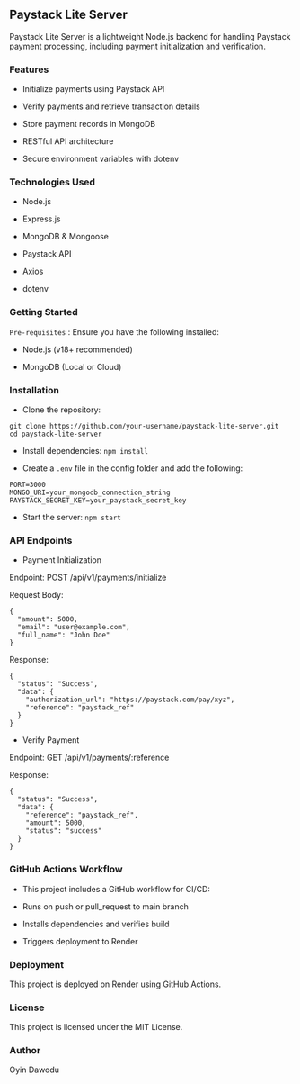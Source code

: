 ## Paystack Lite Server

Paystack Lite Server is a lightweight Node.js backend for handling Paystack payment processing, including payment initialization and verification.

### Features

- Initialize payments using Paystack API

- Verify payments and retrieve transaction details

- Store payment records in MongoDB

- RESTful API architecture

- Secure environment variables with dotenv

### Technologies Used

- Node.js

- Express.js

- MongoDB & Mongoose

- Paystack API

- Axios

- dotenv

### Getting Started

```Pre-requisites``` : Ensure you have the following installed:

- Node.js (v18+ recommended)

- MongoDB (Local or Cloud)

### Installation

- Clone the repository:

```
git clone https://github.com/your-username/paystack-lite-server.git
cd paystack-lite-server
```

- Install dependencies: ``` npm install ```

- Create a ```.env``` file in the config folder and add the following:

```
PORT=3000
MONGO_URI=your_mongodb_connection_string
PAYSTACK_SECRET_KEY=your_paystack_secret_key
```

- Start the server: ```npm start```

### API Endpoints

- Payment Initialization

Endpoint: POST /api/v1/payments/initialize

Request Body:
```
{
  "amount": 5000,
  "email": "user@example.com",
  "full_name": "John Doe"
}
```
Response:
```
{
  "status": "Success",
  "data": {
    "authorization_url": "https://paystack.com/pay/xyz",
    "reference": "paystack_ref"
  }
}
```
- Verify Payment

Endpoint: GET /api/v1/payments/:reference

Response:
```
{
  "status": "Success",
  "data": {
    "reference": "paystack_ref",
    "amount": 5000,
    "status": "success"
  }
}
```
### GitHub Actions Workflow

- This project includes a GitHub workflow for CI/CD:

- Runs on push or pull_request to main branch

- Installs dependencies and verifies build

- Triggers deployment to Render

### Deployment

This project is deployed on Render using GitHub Actions.


### License

This project is licensed under the MIT License.

### Author

Oyin Dawodu
